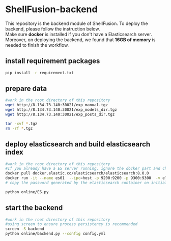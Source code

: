 # ShellFusion-backend
This repository is the backend module of ShellFusion. To deploy the backend, please follow the instruction below.
<br>Make sure **docker** is installed if you don't have a Elasticsearch server.
<br>Moreover, on deploying the backend, we found that **16GB of memory** is needed to finish the workflow.
## **install requirement packages**
```bash
pip install -r requirement.txt
```
## **prepare data**
```bash
#work in the root directory of this repository
wget http://8.134.73.140:30021/exp_manual.tgz
wget http://8.134.73.140:30021/exp_models_dir.tgz
wget http://8.134.73.140:30021/exp_posts_dir.tgz

tar -xvf *.tgz
rm -rf *.tgz
```

## **deploy elasticsearch and build elasticsearch index**
```bash
#work in the root directory of this repository
#If you already have a ES server running, ignore the docker part and change the ES profile in line 17 of ES.py to your specific ES server.
docker pull docker.elastic.co/elasticsearch/elasticsearch:8.0.0
docker run -it --name es01  --ipc=host -p 9200:9200 -p 9300:9300  -v elasticsearch.yml:/config/elasticsearch.yml docker.elastic.co/elasticsearch/elasticsearch:8.0.0
# copy the password generated by the elasticsearch container on initialization. change the "<yourpassword>" in line 17 of ES.py to that password.

python online/ES.py
```
## **start the backend**
```bash
#work in the root directory of this repository
#using screen to ensure process persistency is recommended
screen -S backend
python online/backend.py --config config.yml
```
